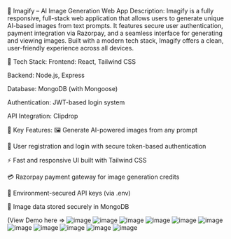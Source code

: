 📸 Imagify – AI Image Generation Web App
Description:
Imagify is a fully responsive, full-stack web application that allows users to generate unique AI-based images from text prompts. It features secure user authentication, payment integration via Razorpay, and a seamless interface for generating and viewing images. Built with a modern tech stack, Imagify offers a clean, user-friendly experience across all devices.

🔧 Tech Stack:
Frontend: React, Tailwind CSS

Backend: Node.js, Express

Database: MongoDB (with Mongoose)

Authentication: JWT-based login system

API Integration: Clipdrop

🚀 Key Features:
🖼️ Generate AI-powered images from any prompt

👤 User registration and login with secure token-based authentication

⚡ Fast and responsive UI built with Tailwind CSS

💳 Razorpay payment gateway for image generation credits

🔐 Environment-secured API keys (via .env)

💾 Image data stored securely in MongoDB

(View Demo here =>
![image](https://github.com/user-attachments/assets/3dbe2629-a458-4fa8-a979-038d477fd83f)
![image](https://github.com/user-attachments/assets/dbc0f837-9275-4a1d-913b-96a8084c5223)
![image](https://github.com/user-attachments/assets/24fce5ed-8d55-4189-9543-664dfbaed5f5)
![image](https://github.com/user-attachments/assets/c1524bbb-5a49-4cb0-9809-3b628cc8ac64)
![image](https://github.com/user-attachments/assets/90864ec2-3c73-48e9-b5d2-973498eaac09)
![image](https://github.com/user-attachments/assets/fe25c82e-3330-4d5b-8918-71e7712cee44)
![image](https://github.com/user-attachments/assets/ebbfdce8-def8-491a-bf0c-011e9c5bee66)
![image](https://github.com/user-attachments/assets/7987f628-6e0b-43c4-9c31-c2ab36c301b4)
![image](https://github.com/user-attachments/assets/9b0681d7-d400-43d6-8561-d77fa550d2bd)
![image](https://github.com/user-attachments/assets/a2579e41-0e20-4a7a-8d2c-12e7f59443be)
![image](https://github.com/user-attachments/assets/808b1434-163a-4a33-b20f-3dbb11170899)



